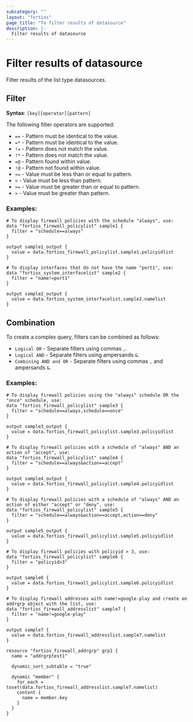 ```yaml
---
subcategory: ""
layout: "fortios"
page_title: "To filter results of datasource"
description: |-
  Filter results of datasource
---
```


# Filter results of datasource

Filter results of the list type datasources.

## Filter
**Syntax**: `[key][operator][pattern]`

The following filter operators are supported:

* `==` - Pattern must be identical to the value.
* `=*` - Pattern must be identical to the value.
* `!=` - Pattern does not match the value.
* `!*` - Pattern does not match the value.
* `=@` - Pattern found within value.
* `!@` - Pattern not found within value.
* `<=` - Value must be less than or equal to pattern.
* `<` - Value must be less than pattern.
* `>=` - Value must be greater than or equal to pattern.
* `>` - Value must be greater than pattern.


### Examples:

```HCL
# To display firewall policies with the schedule "always", use:
data "fortios_firewall_policylist" sample1 {
  filter = "schedule==always"
}

output sample1_output {
  value = data.fortios_firewall_policylist.sample1.policyidlist
}

# To display interfaces that do not have the name "port1", use:
data "fortios_system_interfacelist" sample2 {
  filter = "name!=port1"
}

output sample2_output {
  value = data.fortios_system_interfacelist.sample2.namelist
}

```

## Combination

To create a complex query, filters can be combined as follows:

* `Logical OR` - Separate filters using commas `,`.
* `Logical AND` - Separate filters using ampersands `&`.
* `Combining AND and OR` - Separate filters using commas `,` and ampersands `&`.

### Examples:
```HCL
# To display firewall policies using the "always" schedule OR the "once" schedule, use:
data "fortios_firewall_policylist" sample3 {
  filter = "schedule==always,schedule==once"
}

output sample3_output {
  value = data.fortios_firewall_policylist.sample3.policyidlist
}

# To display firewall policies with a schedule of "always" AND an action of "accept", use:
data "fortios_firewall_policylist" sample4 {
  filter = "schedule==always&action==accept"
}

output sample4_output {
  value = data.fortios_firewall_policylist.sample4.policyidlist
}

# To display firewall policies with a schedule of "always" AND an action of either "accept" or "deny", use:
data "fortios_firewall_policylist" sample5 {
  filter = "schedule==always&action==accept,action==deny"
}

output sample5_output {
  value = data.fortios_firewall_policylist.sample5.policyidlist
}

# To display firewall policies with policyid > 3, use:
data "fortios_firewall_policylist" sample6 {
  filter = "policyid>3"
}

output sample6 {
  value = data.fortios_firewall_policylist.sample6.policyidlist
}

# To display firewall addresses with name!=google-play and create an addrgrp object with the list, use:
data "fortios_firewall_addresslist" sample7 {
  filter = "name!=google-play"
}

output sample7 {
  value = data.fortios_firewall_addresslist.sample7.namelist
}

resource "fortios_firewall_addrgrp" grp1 {
  name = "addrgrptest1"

  dynamic_sort_subtable = "true"

  dynamic "member" {
    for_each = toset(data.fortios_firewall_addresslist.sample7.namelist)
    content {
      name = member.key
    }
  }
}

```
